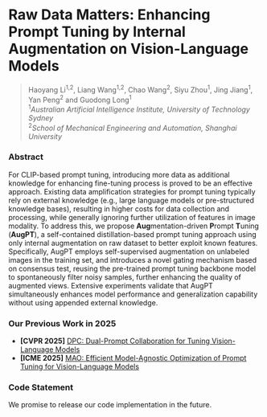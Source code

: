 # Raw Data Matters: Enhancing Prompt Tuning by Internal Augmentation on Vision-Language Models
> Haoyang Li<sup>1,2</sup>, Liang Wang<sup>1,2</sup>, Chao Wang<sup>2</sup>, Siyu Zhou<sup>1</sup>, Jing Jiang<sup>1</sup>, Yan Peng<sup>2</sup> and Guodong Long<sup>1</sup> <br>
> <sup>1</sup>_Australian Artificial Intelligence Institute, University of Technology Sydney_ <br>
> <sup>2</sup>_School of Mechanical Engineering and Automation, Shanghai University_ <br>

### Abstract

For CLIP-based prompt tuning, introducing more data as additional knowledge for enhancing fine-tuning process is proved to be an effective approach. Existing data amplification strategies for prompt tuning typically rely on external knowledge (e.g., large language models or pre-structured knowledge bases), resulting in higher costs for data collection and processing, while generally ignoring further utilization of features in image modality. To address this, we propose **Aug**mentation-driven **P**rompt **T**uning (**AugPT**), a self-contained distillation-based prompt tuning approach using only internal augmentation on raw dataset to better exploit known features. Specifically, AugPT employs self-supervised augmentation on unlabeled images in the training set, and introduces a novel gating mechanism based on consensus test, reusing the pre-trained prompt tuning backbone model to spontaneously filter noisy samples, further enhancing the quality of augmented views. Extensive experiments validate that AugPT simultaneously enhances model performance and generalization capability without using appended external knowledge.

### Our Previous Work in 2025
- **[CVPR 2025]** [DPC: Dual-Prompt Collaboration for Tuning Vision-Language Models](https://arxiv.org/abs/2503.13443)
- **[ICME 2025]** [MAO: Efficient Model-Agnostic Optimization of Prompt Tuning for Vision-Language Models](https://arxiv.org/abs/2503.18160)

### Code Statement
We promise to release our code implementation in the future.
